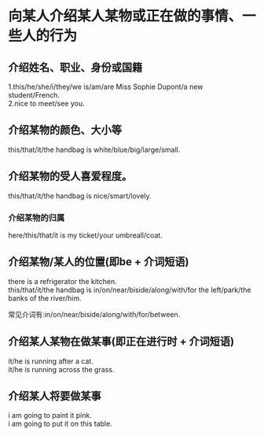 # 向某人介绍某人某物或正在做的事情、一些人的行为  

## 介绍姓名、职业、身份或国籍  
1.this/he/she/i/they/we is/am/are Miss Sophie Dupont/a new student/French.  
2.nice to meet/see you.    

## 介绍某物的颜色、大小等  
  this/that/it/the handbag is white/blue/big/large/small.  

## 介绍某物的受人喜爱程度。
  this/that/it/the handbag  is nice/smart/lovely.  

### 介绍某物的归属
  here/this/that/it is my ticket/your umbreall/coat.

## 介绍某物/某人的位置(即be + 介词短语)
  there is a refrigerator the kitchen.  
  this/that/it/the handbag is in/on/near/biside/along/with/for the left/park/the banks of the river/him.  

  常见介词有:in/on/near/biside/along/with/for/between.  

## 介绍某人某物在做某事(即正在进行时 + 介词短语)
  it/he is running after a cat.  
  it/he is running across the grass.  

## 介绍某人将要做某事
  i am going to paint it pink.  
  i am going to put it on this table. 

##  
